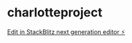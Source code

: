 # charlotteproject

[Edit in StackBlitz next generation editor ⚡️](https://stackblitz.com/~/github.com/cee5232/charlotteproject)